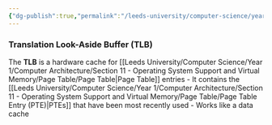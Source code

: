 ```yaml
---
{"dg-publish":true,"permalink":"/leeds-university/computer-science/year-1/computer-architecture/section-11-operating-system-support-and-virtual-memory/page-table/translation-look-aside-buffer-tlb/","tags":["Definition"]}
---
```


### Translation Look-Aside Buffer (TLB)
The **TLB** is a hardware cache for [[Leeds University/Computer Science/Year 1/Computer Architecture/Section 11 - Operating System Support and Virtual Memory/Page Table/Page Table\|Page Table]] entries
	- It contains the [[Leeds University/Computer Science/Year 1/Computer Architecture/Section 11 - Operating System Support and Virtual Memory/Page Table/Page Table Entry (PTE)\|PTEs]] that have been most recently used
	- Works like a data cache
